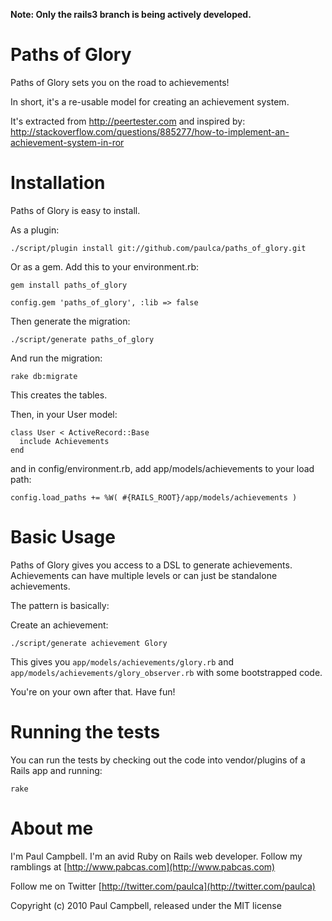 **Note: Only the rails3 branch is being actively developed.**

Paths of Glory
==============

Paths of Glory sets you on the road to achievements!

In short, it's a re-usable model for creating an achievement system.

It's extracted from http://peertester.com and inspired by: http://stackoverflow.com/questions/885277/how-to-implement-an-achievement-system-in-ror



Installation
============

Paths of Glory is easy to install.

As a plugin:

    ./script/plugin install git://github.com/paulca/paths_of_glory.git

Or as a gem. Add this to your environment.rb:
  
    gem install paths_of_glory

    config.gem 'paths_of_glory', :lib => false

Then generate the migration:

    ./script/generate paths_of_glory

And run the migration:

    rake db:migrate
    
This creates the tables.

Then, in your User model:

    class User < ActiveRecord::Base
      include Achievements
    end

and in config/environment.rb, add app/models/achievements to your load path:

    config.load_paths += %W( #{RAILS_ROOT}/app/models/achievements )

Basic Usage
===========

Paths of Glory gives you access to a DSL to generate achievements. Achievements can have multiple levels or can just be standalone achievements.

The pattern is basically:

Create an achievement:

    ./script/generate achievement Glory
    
This gives you `app/models/achievements/glory.rb` and `app/models/achievements/glory_observer.rb` with some bootstrapped code.

You're on your own after that. Have fun!


Running the tests
=================

You can run the tests by checking out the code into vendor/plugins of a Rails app and running:

    rake

About me
========

I'm Paul Campbell. I'm an avid Ruby on Rails web developer. Follow my ramblings at [http://www.pabcas.com](http://www.pabcas.com)

Follow me on Twitter [http://twitter.com/paulca](http://twitter.com/paulca)

Copyright (c) 2010 Paul Campbell, released under the MIT license